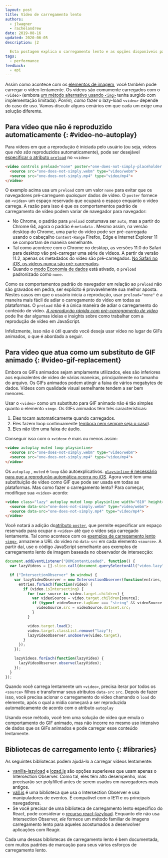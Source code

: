 ```yaml
---
layout: post
title: Vídeo de carregamento lento
authors:
  - jlwagner
  - rachelandrew
date: 2019-08-16
updated: 2020-06-05
description: |2

  Esta postagem explica o carregamento lento e as opções disponíveis para você durante o carregamento lento.
tags:
  - performance
feedback:
  - api
---
```


Assim como acontece com os [elementos de imagem](/lazy-loading-images), você também pode carregar o vídeo lentamente. Os vídeos são comumente carregados com o `<video>` (embora [um método alternativo usando `<img>`](https://calendar.perfplanet.com/2017/animated-gif-without-the-gif/) tenha surgido com implementação limitada). *Porém, como* fazer o lazy-load `<video>` depende do caso de uso. Vamos discutir alguns cenários em que cada um exige uma solução diferente.

## Para vídeo que não é reproduzido automaticamente {: #video-no-autoplay}

Para vídeos em que a reprodução é iniciada pelo usuário (ou seja, vídeos que *não são* reproduzidos automaticamente), pode ser desejável [especificar o atributo `preload`](https://developer.mozilla.org/docs/Web/HTML/Element/video#attr-preload) no `<video>`

```html
<video controls preload="none" poster="one-does-not-simply-placeholder.jpg">
  <source src="one-does-not-simply.webm" type="video/webm">
  <source src="one-does-not-simply.mp4" type="video/mp4">
</video>
```

O exemplo acima usa um `preload` com um valor `none` para evitar que os navegadores pré-carreguem *quaisquer* dados de vídeo. O `poster` fornece ao `<video>` um espaço reservado que ocupará o espaço enquanto o vídeo carrega. A razão para isso é que os comportamentos padrão de carregamento de vídeo podem variar de navegador para navegador:

- No Chrome, o padrão para `preload` costumava ser `auto`, mas a partir do Chrome 64, agora o padrão é `metadata` . Mesmo assim, na versão desktop do Chrome, uma parte do vídeo pode ser pré-carregada usando o cabeçalho `Content-Range` Firefox, Edge e Internet Explorer 11 se comportam de maneira semelhante.
- Tal como acontece com o Chrome no desktop, as versões 11.0 do Safari para desktop vão pré-carregar uma série de vídeos. A partir da versão 11.2, apenas os metadados do vídeo são pré-carregados. [No Safari no iOS, os vídeos nunca são pré-carregados](https://developer.apple.com/library/content/documentation/AudioVideo/Conceptual/Using_HTML5_Audio_Video/AudioandVideoTagBasics/AudioandVideoTagBasics.html#//apple_ref/doc/uid/TP40009523-CH2-SW9).
- Quando o [modo Economia de dados](https://support.google.com/chrome/answer/2392284) está ativado, o `preload` padronizado como `none`.

Como os comportamentos padrão do navegador em relação ao `preload` não são gravados em pedra, ser explícito é provavelmente sua melhor aposta. Nestes casos em que o usuário inicia a reprodução, usar `preload="none"` é a maneira mais fácil de adiar o carregamento do vídeo em todas as plataformas. O `preload` não é a única maneira de adiar o carregamento do conteúdo de vídeo. [*A reprodução rápida com pré-carregamento de vídeo*](/fast-playback-with-preload/) pode lhe dar algumas ideias e insights sobre como trabalhar com a reprodução de vídeo em JavaScript.

Infelizmente, isso não é útil quando você deseja usar vídeo no lugar de GIFs animados, o que é abordado a seguir.

## Para vídeo que atua como um substituto de GIF animado {: #video-gif-replacement}

Embora os GIFs animados sejam amplamente utilizados, eles são inferiores aos equivalentes de vídeo de várias maneiras, principalmente no tamanho do arquivo. Os GIFs animados podem atingir a faixa de vários megabytes de dados. Vídeos com qualidade visual semelhante tendem a ser bem menores.

Usar o `<video>` como um substituto para GIF animado não é tão simples quanto o elemento `<img>`. Os GIFs animados têm três características:

1. Eles tocam automaticamente quando carregados.
2. Eles fazem loop continuamente ([embora nem sempre seja o caso](https://davidwalsh.name/prevent-gif-loop)).
3. Eles não têm uma faixa de áudio.

Conseguir isso com o `<video>` é mais ou menos assim:

```html
<video autoplay muted loop playsinline>
  <source src="one-does-not-simply.webm" type="video/webm">
  <source src="one-does-not-simply.mp4" type="video/mp4">
</video>
```

Os `autoplay` , `muted` e `loop` são autoexplicativos. [`playsinline` é necessário para que a reprodução automática ocorra no iOS](https://webkit.org/blog/6784/new-video-policies-for-ios/). Agora você tem uma substituição de vídeo como GIF que pode ser usada em todas as plataformas. Mas como fazer o carregamento lento? Para começar, modifique sua `<video>` acordo:

```html
<video class="lazy" autoplay muted loop playsinline width="610" height="254" poster="one-does-not-simply.jpg">
  <source data-src="one-does-not-simply.webm" type="video/webm">
  <source data-src="one-does-not-simply.mp4" type="video/mp4">
</video>
```

Você notará a adição do[atributo `poster`](https://developer.mozilla.org/docs/Web/HTML/Element/video#attr-poster), que permite especificar um espaço reservado para ocupar o `<video>` até que o vídeo seja carregado lentamente. Tal como acontece com os [exemplos de carregamento lento `<img>`](/lazy-loading-images/), armazene a URL do vídeo no `data-src` em cada elemento `<source>`. A partir daí, use o código JavaScript semelhante aos exemplos de carregamento lento de imagem baseada no observador de intersecção:

```javascript
document.addEventListener("DOMContentLoaded", function() {
  var lazyVideos = [].slice.call(document.querySelectorAll("video.lazy"));

  if ("IntersectionObserver" in window) {
    var lazyVideoObserver = new IntersectionObserver(function(entries, observer) {
      entries.forEach(function(video) {
        if (video.isIntersecting) {
          for (var source in video.target.children) {
            var videoSource = video.target.children[source];
            if (typeof videoSource.tagName === "string" && videoSource.tagName === "SOURCE") {
              videoSource.src = videoSource.dataset.src;
            }
          }

          video.target.load();
          video.target.classList.remove("lazy");
          lazyVideoObserver.unobserve(video.target);
        }
      });
    });

    lazyVideos.forEach(function(lazyVideo) {
      lazyVideoObserver.observe(lazyVideo);
    });
  }
});
```

Quando você carrega lentamente um `<video>`, precisa iterar por todos os `<source>` filhos e transformar seus atributos `data-src` `src`. Depois de fazer isso, você precisa acionar o carregamento do vídeo chamando o `load` do elemento, após o qual a mídia começará a ser reproduzida automaticamente de acordo com o atributo `autoplay`

Usando esse método, você tem uma solução de vídeo que emula o comportamento do GIF animado, mas não incorre no mesmo uso intensivo de dados que os GIFs animados e pode carregar esse conteúdo lentamente.

## Bibliotecas de carregamento lento {: #libraries}

As seguintes bibliotecas podem ajudá-lo a carregar vídeos lentamente:

- [vanilla-lazyload](https://github.com/verlok/vanilla-lazyload) e [lozad.js](https://github.com/ApoorvSaxena/lozad.js) são opções superleves que usam apenas o Intersection Observer. Como tal, eles têm alto desempenho, mas precisarão ser polyfilled antes de serem usados em navegadores mais antigos.
- [yall.js](https://github.com/malchata/yall.js) é uma biblioteca que usa o Intersection Observer e usa manipuladores de eventos. É compatível com o IE11 e os principais navegadores.
- Se você precisar de uma biblioteca de carregamento lento específico do React, pode considerar o [recurso react-lazyload](https://github.com/jasonslyvia/react-lazyload). Enquanto ele não usa Intersection Observer, *ele* fornece um método familiar de imagens carregamento lento para aqueles acostumados a desenvolver aplicações com Reagir.

Cada uma dessas bibliotecas de carregamento lento é bem documentada, com muitos padrões de marcação para seus vários esforços de carregamento lento.
